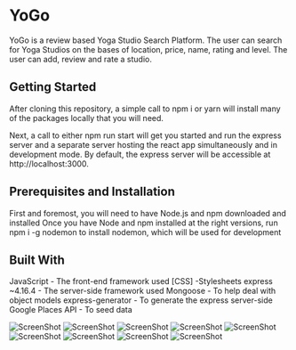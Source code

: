 

# YoGo
YoGo is a review based Yoga Studio Search Platform. The user can search for Yoga Studios on the bases of location, price, name, rating and level. The user can add, review and rate a studio.

## Getting Started
After cloning this repository, a simple call to npm i or yarn will install many of the packages locally that you will need.

Next, a call to either npm run start will get you started and run the express server and a separate server hosting the react app simultaneously and in development mode. By default, the express server will be accessible at http://localhost:3000.

## Prerequisites and Installation

First and foremost, you will need to have Node.js and npm downloaded and installed
Once you have Node and npm installed at the right versions, run
npm i -g nodemon
to install nodemon, which will be used for development


## Built With
JavaScript - The front-end framework used
[CSS] -Stylesheets
express ~4.16.4 - The server-side framework used
Mongoose - To help deal with object models
express-generator - To generate the express server-side
Google Places API - To seed data

![ScreenShot](https://raw.github.com/ankitaahuja/yoga-app/master/public/images/Yogo1.png)
![ScreenShot](https://raw.github.com/ankitaahuja/yoga-app/master/public/images/Yogo2.png)
![ScreenShot](https://raw.github.com/ankitaahuja/yoga-app/master/public/images/Yogo3.png)
![ScreenShot](https://raw.github.com/ankitaahuja/yoga-app/master/public/images/Yogo4.png)
![ScreenShot](https://raw.github.com/ankitaahuja/yoga-app/master/public/images/Yogo5.png)
![ScreenShot](https://raw.github.com/ankitaahuja/yoga-app/master/public/images/Yogo6.png)
![ScreenShot](https://raw.github.com/ankitaahuja/yoga-app/master/public/images/Yogo7.png)
![ScreenShot](https://raw.github.com/ankitaahuja/yoga-app/master/public/images/Yogo8.png)
![ScreenShot](https://raw.github.com/ankitaahuja/yoga-app/master/public/images/Yogo9.png)
